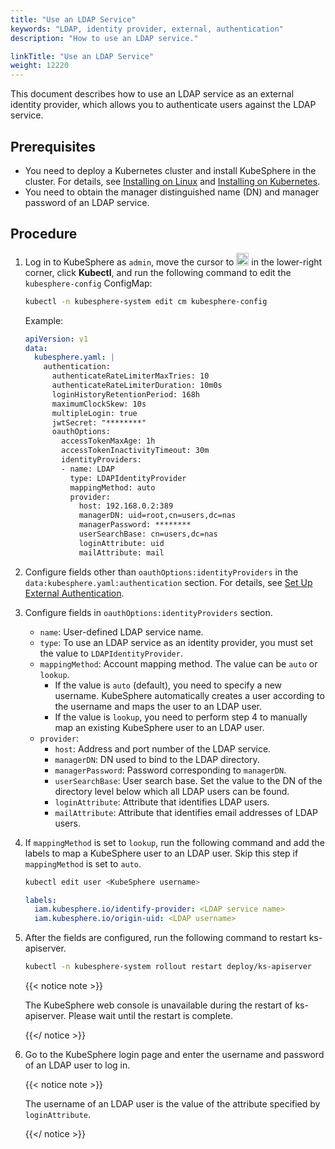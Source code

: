 ```yaml
---
title: "Use an LDAP Service"
keywords: "LDAP, identity provider, external, authentication"
description: "How to use an LDAP service."

linkTitle: "Use an LDAP Service"
weight: 12220
---
```


This document describes how to use an LDAP service as an external identity provider, which allows you to authenticate users against the LDAP service.

## Prerequisites

* You need to deploy a Kubernetes cluster and install KubeSphere in the cluster. For details, see [Installing on Linux](/docs/installing-on-linux/) and [Installing on Kubernetes](/docs/installing-on-kubernetes/).
* You need to obtain the manager distinguished name (DN) and manager password of an LDAP service.

## Procedure

1. Log in to KubeSphere as `admin`, move the cursor to <img src="/images/docs/access-control-and-account-management/external-authentication/use-an-ldap-service/toolbox.png" width="20px" height="20px"> in the lower-right corner, click **Kubectl**, and run the following command to edit the `kubesphere-config` ConfigMap:

   ```bash
   kubectl -n kubesphere-system edit cm kubesphere-config
   ```

   Example:

   ```yaml
   apiVersion: v1
   data:
     kubesphere.yaml: |
       authentication:
         authenticateRateLimiterMaxTries: 10
         authenticateRateLimiterDuration: 10m0s
         loginHistoryRetentionPeriod: 168h
         maximumClockSkew: 10s
         multipleLogin: true
         jwtSecret: "********"
         oauthOptions:
           accessTokenMaxAge: 1h
           accessTokenInactivityTimeout: 30m
           identityProviders:
           - name: LDAP
             type: LDAPIdentityProvider
             mappingMethod: auto
             provider:
               host: 192.168.0.2:389
               managerDN: uid=root,cn=users,dc=nas
               managerPassword: ********
               userSearchBase: cn=users,dc=nas
               loginAttribute: uid
               mailAttribute: mail
   ```

2. Configure fields other than `oauthOptions:identityProviders` in the `data:kubesphere.yaml:authentication` section. For details, see [Set Up External Authentication](../set-up-external-authentication/).

3. Configure fields in `oauthOptions:identityProviders` section.

   * `name`: User-defined LDAP service name.
   * `type`: To use an LDAP service as an identity provider, you must set the value to `LDAPIdentityProvider`.
   * `mappingMethod`: Account mapping method. The value can be `auto` or `lookup`.
     *  If the value is `auto` (default), you need to specify a new username. KubeSphere automatically creates a user according to the username and maps the user to an LDAP user.
     *  If the value is `lookup`, you need to perform step 4 to manually map an existing KubeSphere user to an LDAP user.
   * `provider`:
     * `host`: Address and port number of the LDAP service.
     * `managerDN`: DN used to bind to the LDAP directory.
     * `managerPassword`: Password corresponding to `managerDN`.
     * `userSearchBase`: User search base. Set the value to the DN of the directory level below which all LDAP users can be found.
     * `loginAttribute`: Attribute that identifies LDAP users.
     * `mailAttribute`: Attribute that identifies email addresses of LDAP users.
   
4. If `mappingMethod` is set to `lookup`, run the following command and add the labels to map a KubeSphere user to an LDAP user. Skip this step if `mappingMethod` is set to `auto`.

   ```bash
   kubectl edit user <KubeSphere username>
   ```

   ```yaml
   labels:
     iam.kubesphere.io/identify-provider: <LDAP service name>
     iam.kubesphere.io/origin-uid: <LDAP username>
   ```

5. After the fields are configured, run the following command to restart ks-apiserver.

   ```bash
   kubectl -n kubesphere-system rollout restart deploy/ks-apiserver
   ```
   
   {{< notice note >}}
   
   The KubeSphere web console is unavailable during the restart of ks-apiserver. Please wait until the restart is complete.
   
   {{</ notice >}}
   
6. Go to the KubeSphere login page and enter the username and password of an LDAP user to log in.

   {{< notice note >}}

   The username of an LDAP user is the value of the attribute specified by `loginAttribute`.

   {{</ notice >}}
